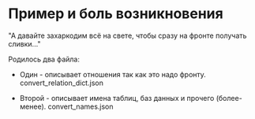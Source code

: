 # Пример и боль возникновения

"А давайте захаркодим всё на свете, чтобы сразу на фронте получать сливки..."

Родилось два файла: 

- Один - описывает отношения так как это надо фронту. convert_relation_dict.json

- Второй - описывает имена таблиц, баз данных и прочего (более-менее). convert_names.json